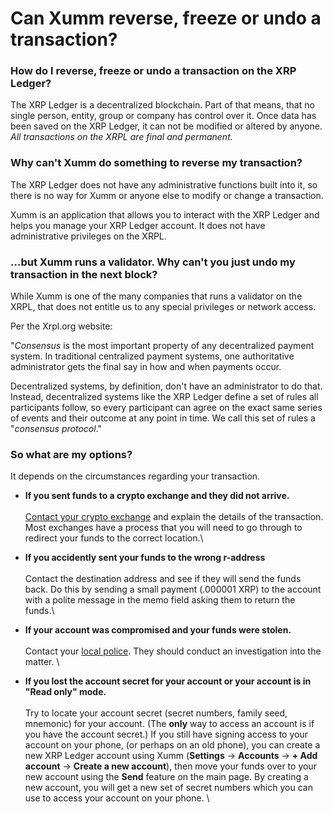# Can Xumm reverse, freeze or undo a transaction?

### **How do I reverse, freeze or undo a transaction on the XRP Ledger?**

The XRP Ledger is a decentralized blockchain. Part of that means, that no single person, entity, group or company has control over it.  Once data has been saved on the XRP Ledger, it can not be modified or altered by anyone. _All transactions on the XRPL are final and permanent._&#x20;

### **Why can't Xumm do something to reverse my transaction?**

The XRP Ledger does not have any administrative functions built into it, so there is no way for Xumm or anyone else to modify or change a transaction.

Xumm is an application that allows you to interact with the XRP Ledger and helps you manage your XRP Ledger account. It does not have administrative privileges on the XRPL.&#x20;

### **...but Xumm runs a validator. Why can't you just undo my transaction in the next block?**

While Xumm is one of the many companies that runs a validator on the XRPL, that does not entitle us to any special privileges or network access.&#x20;

Per the Xrpl.org website:

"_Consensus_ is the most important property of any decentralized payment system. In traditional centralized payment systems, one authoritative administrator gets the final say in how and when payments occur.

Decentralized systems, by definition, don't have an administrator to do that. Instead, decentralized systems like the XRP Ledger define a set of rules all participants follow, so every participant can agree on the exact same series of events and their outcome at any point in time. We call this set of rules a "_consensus protocol_."&#x20;

### **So what are my options?**

It depends on the circumstances regarding your transaction.

* **If you sent funds to a crypto exchange and they did not arrive.**\
  \
  [Contact your crypto exchange](deposit-to-exchange-didnt-arrive.md) and explain the details of the transaction. Most exchanges have a process that you will need to go through to redirect your funds to the correct location.\

* **If you accidently sent your funds to the wrong r-address**\
  \
  Contact the destination address and see if they will send the funds back. Do this by sending a small payment (.000001 XRP) to the account with a polite message in the memo field asking them to return the funds.\

* **If your account was compromised and your funds were stolen.**\
  \
  Contact your [local police](../learning-more-about-xumm/ive-been-scammed.md). They should conduct an investigation into the matter. \

* **If you lost the account secret for your account or your account is in "Read only" mode.**\
  \
  Try to locate your account secret (secret numbers, family seed, mnemonic) for your account. (The **only** way to access an account is if you have the account secret.) If you still have signing access to your account on your phone, (or perhaps on an old phone), you can create a new XRP Ledger account using Xumm (**Settings** -> **Accounts** -> **+ Add account** -> **Create a new account**), then move your funds over to your new account using the **Send** feature on the main page. By creating a new account, you will get a new set of secret numbers which you can use to access your account on your phone. \
